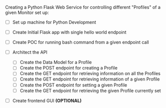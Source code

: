 
Creating a Python Flask Web Service for controlling different "Profiles" of a given Monitor set up:

* [ ] Set up machine for Python Development
* [ ] Create Initial Flask app with single hello world endpoint
* [ ] Create POC for running bash command from a given endpoint call
* [ ] Architect the API
    * [ ] Create the Data Model for a Profile
    * [ ] Create the POST endpoint for creating a Profile
    * [ ] Create the GET endpoint for retrieving information on all the Profiles
    * [ ] Create the GET endpoint for retrieving information of a given Profile
    * [ ] Create the POST endpoint for setting a given Profile
    * [ ] Create the GET endpoint for retrieving the given Profile currently set
* [ ] Create frontend GUI **(OPTIONAL)**
 
